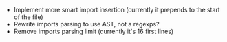 * Implement more smart import insertion (currently it prepends to the start of the file)
* Rewrite imports parsing to use AST, not a regexps?
* Remove imports parsing limit (currently it's 16 first lines)
